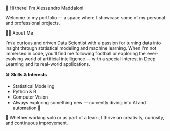 👋 Hi there! I'm Alessandro Maddaloni

Welcome to my portfolio — a space where I showcase some of my personal and professional projects.

👨‍💻 About Me

I'm a curious and driven Data Scientist with a passion for turning data into insight through statistical modeling and machine learning.
When I'm not immersed in code, you'll find me following football or exploring the ever-evolving world of artificial intelligence — with a special interest in Deep Learning and its real-world applications.

🛠️ **Skills & Interests**  
- Statistical Modeling  
- Python & R  
- Computer Vision  
- Always exploring something new — currently diving into AI and automation 🤖

🎯 Whether working solo or as part of a team, I thrive on creativity, curiosity, and continuous improvement.
